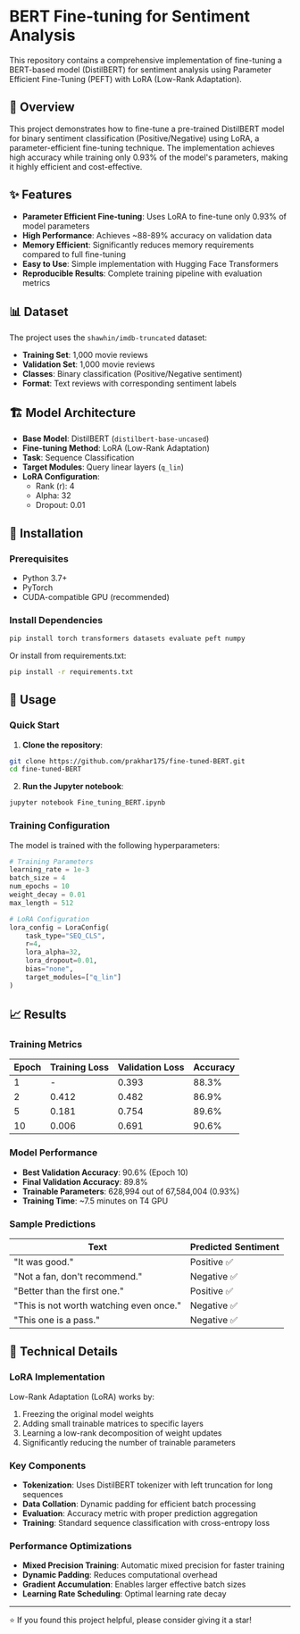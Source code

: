 # BERT Fine-tuning for Sentiment Analysis

This repository contains a comprehensive implementation of fine-tuning a BERT-based model (DistilBERT) for sentiment analysis using Parameter Efficient Fine-Tuning (PEFT) with LoRA (Low-Rank Adaptation).


## 🎯 Overview

This project demonstrates how to fine-tune a pre-trained DistilBERT model for binary sentiment classification (Positive/Negative) using LoRA, a parameter-efficient fine-tuning technique. The implementation achieves high accuracy while training only 0.93% of the model's parameters, making it highly efficient and cost-effective.

## ✨ Features

- **Parameter Efficient Fine-tuning**: Uses LoRA to fine-tune only 0.93% of model parameters
- **High Performance**: Achieves ~88-89% accuracy on validation data
- **Memory Efficient**: Significantly reduces memory requirements compared to full fine-tuning
- **Easy to Use**: Simple implementation with Hugging Face Transformers
- **Reproducible Results**: Complete training pipeline with evaluation metrics

## 📊 Dataset

The project uses the `shawhin/imdb-truncated` dataset:
- **Training Set**: 1,000 movie reviews
- **Validation Set**: 1,000 movie reviews
- **Classes**: Binary classification (Positive/Negative sentiment)
- **Format**: Text reviews with corresponding sentiment labels

## 🏗️ Model Architecture

- **Base Model**: DistilBERT (`distilbert-base-uncased`)
- **Fine-tuning Method**: LoRA (Low-Rank Adaptation)
- **Task**: Sequence Classification
- **Target Modules**: Query linear layers (`q_lin`)
- **LoRA Configuration**:
  - Rank (r): 4
  - Alpha: 32
  - Dropout: 0.01

## 🔧 Installation

### Prerequisites
- Python 3.7+
- PyTorch
- CUDA-compatible GPU (recommended)

### Install Dependencies

```bash
pip install torch transformers datasets evaluate peft numpy
```

Or install from requirements.txt:
```bash
pip install -r requirements.txt
```

## 🚀 Usage

### Quick Start

1. **Clone the repository**:
```bash
git clone https://github.com/prakhar175/fine-tuned-BERT.git
cd fine-tuned-BERT
```

2. **Run the Jupyter notebook**:
```bash
jupyter notebook Fine_tuning_BERT.ipynb
```


### Training Configuration

The model is trained with the following hyperparameters:

```python
# Training Parameters
learning_rate = 1e-3
batch_size = 4
num_epochs = 10
weight_decay = 0.01
max_length = 512

# LoRA Configuration
lora_config = LoraConfig(
    task_type="SEQ_CLS",
    r=4,
    lora_alpha=32,
    lora_dropout=0.01,
    bias="none",
    target_modules=["q_lin"]
)
```

## 📈 Results

### Training Metrics

| Epoch | Training Loss | Validation Loss | Accuracy |
|-------|---------------|-----------------|----------|
| 1     | -             | 0.393           | 88.3%    |
| 2     | 0.412         | 0.482           | 86.9%    |
| 5     | 0.181         | 0.754           | 89.6%    |
| 10    | 0.006         | 0.691           | 90.6%    |

### Model Performance

- **Best Validation Accuracy**: 90.6% (Epoch 10)
- **Final Validation Accuracy**: 89.8%
- **Trainable Parameters**: 628,994 out of 67,584,004 (0.93%)
- **Training Time**: ~7.5 minutes on T4 GPU

### Sample Predictions

| Text | Predicted Sentiment |
|------|-------------------|
| "It was good." | Positive ✅ |
| "Not a fan, don't recommend." | Negative ✅ |
| "Better than the first one." | Positive ✅ |
| "This is not worth watching even once." | Negative ✅ |
| "This one is a pass." | Negative ✅ |


## 🔬 Technical Details

### LoRA Implementation
Low-Rank Adaptation (LoRA) works by:
1. Freezing the original model weights
2. Adding small trainable matrices to specific layers
3. Learning a low-rank decomposition of weight updates
4. Significantly reducing the number of trainable parameters

### Key Components

- **Tokenization**: Uses DistilBERT tokenizer with left truncation for long sequences
- **Data Collation**: Dynamic padding for efficient batch processing
- **Evaluation**: Accuracy metric with proper prediction aggregation
- **Training**: Standard sequence classification with cross-entropy loss

### Performance Optimizations

- **Mixed Precision Training**: Automatic mixed precision for faster training
- **Dynamic Padding**: Reduces computational overhead
- **Gradient Accumulation**: Enables larger effective batch sizes
- **Learning Rate Scheduling**: Optimal learning rate decay
---

⭐ If you found this project helpful, please consider giving it a star!
